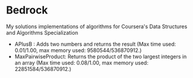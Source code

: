 # Bedrock
My solutions implementations of algorithms for Coursera's Data Structures and Algorithms Specialization

- APlusB : Adds two numbers and returns the result (Max time used: 0.01/1.00, max memory used: 9580544/536870912.)
- MaxPairwiseProduct: Returns the product of the two largest integers in an array (Max time used: 0.08/1.00, max memory used: 22851584/536870912.)
